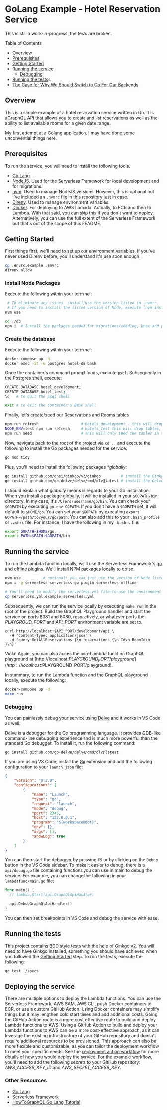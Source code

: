 # GoLang Example - Hotel Reservation Service

This is still a work-in-progress, the tests are broken.

Table of Contents

- [Overview](#overview)
- [Prerequisites](#prerequisites)
- [Getting Started](#getting-started)
- [Running the service](#running-the-service)
  - [Debugging](#debugging)
- [Running the tests](#running-the-tests)s
- [The Case for Why We Should Switch to Go For Our Backends](./docs/case_for_go.md)

## Overview

This is a simple example of a hotel reservation service written in Go. It is aGraphQL API that allows you to create and list reservations as well as the ability to list available rooms for a given date range.

My first attempt at a Golang application.  I may have done some unconvential things here.  

## Prerequisites

To run the service, you will need to install the following tools.

- [Go Lang](https://golang.org/)
- [NodeJS](https://nodejs.org/en/).  Used for the Serverless Framework for local development and for migrations.
- [nvm](https://github.com/nvm-sh/nvm).  Used to manage NodeJS versions.  However, this is optional but I've included an `.nvmrc` file in this repository just in case.
- [Direnv](https://direnv.net/).  Used to manage environment variables.
- [Docker](https://www.docker.com/).  For deploying to AWS Lambda. Actually, to ECR and then to Lambda. With that said, you can skip this if you don't want to deploy.  Alternatively, you can use the full extent of the Serverless Framework but that's out of the scope of this README.

## Getting Started

First things first, we'll need to set up our environment variables.  If you've never used Direnv before, you'll understand it's use soon enough.

```bash
cp .envrc.example .envrc
direnv allow
```

### Install Node Packages

Execute the following within your terminal:

```bash
 # To eliminate any issues, install/use the version listed in .nvmrc.  
 # If you need to install the listed version of Node, execute `nvm install <version-listed-in-.nvmrc>`
nvm use            

cd ./db
npm i  # Install the packages needed for migrations/seeding, knex and pg
```

### Create the database

Execute the following within your terminal:

```bash
docker-compose up -d
docker exec -it -u postgres hotel-db bash
```

Once the container's command prompt loads, execute `psql`.  Subsequenly in the Postgres shell, execute:

```bash
CREATE DATABASE hotel_development;
CREATE DATABASE hotel_test;
\q   # to quit the psql shell

exit # to exit the container's Bash shell
```

Finally, let's create/seed our Reservations and Rooms tables

```bash
npm run refresh                   # hotels_development - this will drop tables, re-create them
NODE_ENV=test npm run refresh     # hotels_test this will drop tables, re-create them
npm run seed                      # This will only seed the tables in the hotels_development database
```

Now, navigate back to the root of the project via `cd ..` and execute the following to install the Go packages needed for the service:

```bash
go mod tidy
```

Plus, you'll need to install the following packages **globally*:

```bash
go install github.com/onsi/ginkgo/v2/ginkgo         # install the Ginkgo BDD testing framework
go install github.com/go-delve/delve/cmd/dlv@latest # install the Delve debugger
```

I should explain what *globally* means in regards to your Go installation.  When you install a package globally, it will be installed in your `$GOPATH/bin` directory.  In my case, it's `/Users/username/go/bin`.  You can check your `$GOPATH` by executing `go env GOPATH`.  If you don't have a `$GOPATH` set, it will default to `$HOME/go`.  You can set your `$GOPATH` by executing `export GOPATH=/path/to/your/go/path`.  You can also add this to your `.bash_profile` or `.zshrc` file.  For instance, I have the following in my `.bashrc` file:

```bash
export GOPATH=$HOME/go
export PATH=$PATH:$GOPATH/bin
```

## Running the service

To run the Lambda function locally, we'll use the Serverless Framework's [go](https://github.com/mthenw/serverless-go-plugin) and [offline](https://github.com/dherault/serverless-offline) plugins. We'll install NPM packages locally to do so:

```bash
nvm use          # optional; you can just use the version of Node listed in .nvmrc
npm i -g serverless serverless-go-plugin serverless-offline

# You'll need to modify the serverless.yml file to use the environment variables in your .envrc file
cp serverless.yml.example serverless.yml
```

Subsequently, we can run the service locally by executing `make run` in the root of the project.  Build the GraphQL Playground handler and start the service on ports 8081 and 8080, respectively, or whatever ports the *PLAYGROUD_PORT* and *API_PORT* environment variable are set to.

```cli
curl http://localhost:$API_PORT/development/api \
  -H 'Content-Type: application/json' \
  -d 'query GetAllReservations {\n reservations {\n Id\n RoomId\n }\n}'
```

Viola!  Again, you can also acces the non-Lambda function GraphQL playground at [http://localhost:$PLAYGROUND_PORT/playground](http://localhost:$PLAYGROUND_PORT/playground).  

In summary, to run the Lambda function and the GraphQL playground locally, execute the following:

```bash
docker-compose up -d
make run
```

### Debugging

You can painlessly debug your service using [Delve](https://github.com/go-delve/delve) and it works in VS Code as well.  

Delve is a debugger for the Go programming language. It provides GDB-like command-line debugging experience and is much more powerful than the standard Go debugger. To install it, run the following command:

```cli
go install github.com/go-delve/delve/cmd/dlv@latest
```

If you are using VS Code, install the [Go](https://marketplace.visualstudio.com/items?itemName=golang.Go) extension and add the following configuration to your `launch.json` file:

```json
{
    "version": "0.2.0",
    "configurations": [
        {
            "name": "Launch",
            "type": "go",
            "request": "launch",
            "mode": "debug",
            "port": 2345,
            "host": "127.0.0.1",
            "program": "${workspaceRoot}",
            "env": {},
            "args": [],
            "showLog": true
        }
    ]
}
```

You can then start the debugger by pressing `F5` or by clicking on the `Debug` button in the VS Code sidebar.  To make it easier to debug, there is a `api/debug.go` file containing functions you can use in main to debug the service.  For example, you can change the following in your `lambdafunc/main.go` file:
  
  ```go
  func main() {
    // lambda.Start(api.GraphQlApiHandler)

    api.DebubGraphQlApiHandler()
  }
  ```

You can then set breakpoints in VS Code and debug the service with ease.

## Running the tests

This project contains BDD style tests with the help of [Ginkgo v2](https://onsi.github.io/ginkgo/). You will need to have Ginkgo installed, something you should have achieved when you followed the [Getting Started](#getting-started) step.  To run the tests, execute the following:

```bash
go test ./specs
```

## Deploying the service

There are multiple options to deploy the Lambda functions.  You can use the Serverless Framework, AWS SAM, AWS CLI, push Docker containers to ECR, or use a custom GitHub Action.  Using Docker containers may simplify things but it may lengthen cold start times and add additional costs.  Going the GitHub Action route is a more cost-effective route to build and deploy Lambda functions to AWS.  Using a GitHub Action to build and deploy your Lambda functions to AWS can be a more cost-effective approach, as it can leverage the existing infrastructure of your GitHub repository and doesn't require additional resources to be provisioned. This approach can also be more flexible and customizable, as you can tailor the deployment workflow to meet your specific needs.  See the [deployment action workflow](.github/workflows/deployment.yml) for more details of how you would deploy the service.  For the example workflow, you'll need to add the following secrets to your GitHub repository: *AWS_ACCESS_KEY_ID* and *AWS_SECRET_ACCESS_KEY*.  

### Other Resources

- [Go Lang](https://golang.org/)
- [Serverless Framework](https://www.serverless.com/)
- [HowToGraphQL Go Lang Tutorial](https://www.howtographql.com/graphql-go/0-introduction/)
